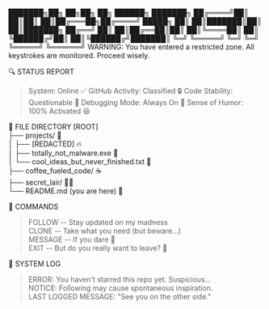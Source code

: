 ███████╗██╗ ██╗██╗ ██╗ ██████╗ ███████╗ ██╔════╝██║ ██║██║ ██║██╔═══██╗██╔════╝ █████╗ ██║ ██║███████║██║ ██║███████╗ ██╔══╝ ██║ ██║██╔══██║██║ ██║╚════██║ ██║ ╚██████╔╝██║ ██║╚██████╔╝███████║ ╚═╝ ╚═════╝ ╚═╝ ╚═╝ ╚═════╝ ╚══════╝
WARNING: You have entered a restricted zone.
All keystrokes are monitored. Proceed wisely.

🔍 STATUS REPORT
> System: Online ✅
> GitHub Activity: Classified 🔒
> Code Stability: Questionable 🤔
> Debugging Mode: Always On 🐞
> Sense of Humor: 100% Activated 😆

📁 FILE DIRECTORY
[ROOT]  
├── projects/ 🚀  
│   ├── [REDACTED] 🔥  
│   ├── totally_not_malware.exe 👀  
│   └── cool_ideas_but_never_finished.txt 📜  
├── coffee_fueled_code/ ☕  
├── secret_lair/ 🏴‍☠️  
└── README.md (you are here) 👋 

🔑 COMMANDS
> FOLLOW  -- Stay updated on my madness  
> CLONE   -- Take what you need (but beware...)  
> MESSAGE -- If you dare 👀  
> EXIT    -- But do you really want to leave? 🤔


🛑 SYSTEM LOG
> ERROR: You haven't starred this repo yet. Suspicious...  
> NOTICE: Following may cause spontaneous inspiration.  
> LAST LOGGED MESSAGE: "See you on the other side."  
